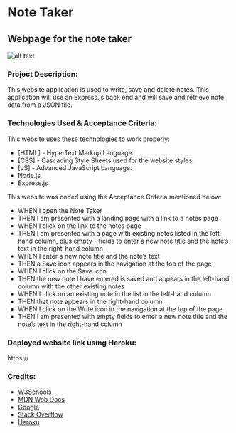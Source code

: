 # **Note Taker**
## Webpage for the note taker

![alt text](assets/images/screenshot.png)


### **Project Description:**
This website application is used to write, save and delete notes. This application will use an Express.js back end and will save and retrieve note data from a JSON file.


### **Technologies Used & Acceptance Criteria:**
This website uses these technologies to work properly:
- [HTML] - HyperText Markup Language.
- [CSS] - Cascading Style Sheets used for the website styles.
- [JS] - Advanced JavaScript Language.
- Node.js
- Express.js


This website was coded using the Acceptance Criteria mentioned below:
- WHEN I open the Note Taker
- THEN I am presented with a landing page with a link to a notes page
- WHEN I click on the link to the notes page
- THEN I am presented with a page with existing notes listed in the left-hand column, plus empty -  fields to enter a new note title and the note’s text in the right-hand column
- WHEN I enter a new note title and the note’s text
- THEN a Save icon appears in the navigation at the top of the page
- WHEN I click on the Save icon
- THEN the new note I have entered is saved and appears in the left-hand column with the other  existing notes
- WHEN I click on an existing note in the list in the left-hand column
- THEN that note appears in the right-hand column
- WHEN I click on the Write icon in the navigation at the top of the page
- THEN I am presented with empty fields to enter a new note title and the note’s text in the right-hand column


### **Deployed website link using Heroku:**
https://


### **Credits:**
- [W3Schools](https://www.w3schools.com "W3Schools")
- [MDN Web Docs](https://developer.mozilla.org "MDN Web Docs")
- [Google](https://www.google.com "Google's Homepage")
- [Stack Overflow](https://stackoverflow.com "Stack Overflow website")
- [Heroku](https://www.heroku.com "Heroku")
